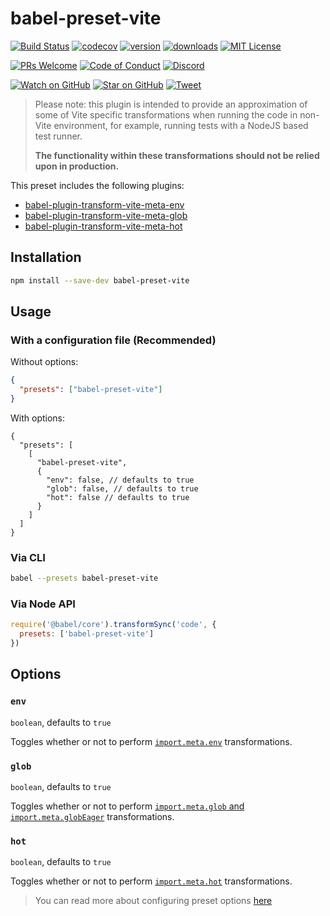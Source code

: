 # babel-preset-vite

<!-- prettier-ignore-start -->
[![Build Status](https://img.shields.io/github/workflow/status/OpenSourceRaidGuild/babel-vite/validate?logo=github&style=flat-square)](https://github.com/OpenSourceRaidGuild/babel-vite/actions?query=workflow%3Avalidate)
[![codecov](https://img.shields.io/codecov/c/github/OpenSourceRaidGuild/babel-vite.svg?style=flat-square)](https://codecov.io/gh/OpenSourceRaidGuild/babel-vite)
[![version](https://img.shields.io/npm/v/babel-preset-vite.svg?style=flat-square)](https://www.npmjs.com/package/babel-preset-vite)
[![downloads](https://img.shields.io/npm/dm/babel-preset-vite.svg?style=flat-square)](http://www.npmtrends.com/babel-preset-vite)
[![MIT License](https://img.shields.io/npm/l/babel-preset-vite.svg?style=flat-square)](https://github.com/OpenSourceRaidGuild/babel-vite/blob/master/LICENSE.md)

[![PRs Welcome](https://img.shields.io/badge/PRs-welcome-brightgreen.svg?style=flat-square)](http://makeapullrequest.com)
[![Code of Conduct](https://img.shields.io/badge/code%20of-conduct-ff69b4.svg?style=flat-square)](https://github.com/OpenSourceRaidGuild/babel-vite/blob/master/CODE_OF_CONDUCT.md)
[![Discord](https://img.shields.io/discord/808364903822917662.svg?color=7389D8&labelColor=6A7EC2&logo=discord&logoColor=ffffff&style=flat-square)](https://discord.gg/grS89HWeYh)

[![Watch on GitHub](https://img.shields.io/github/watchers/OpenSourceRaidGuild/babel-vite.svg?style=social)](https://github.com/OpenSourceRaidGuild/babel-vite/watchers)
[![Star on GitHub](https://img.shields.io/github/stars/OpenSourceRaidGuild/babel-vite.svg?style=social)](https://github.com/OpenSourceRaidGuild/babel-vite/stargazers)
[![Tweet](https://img.shields.io/twitter/url/https/github.com/OpenSourceRaidGuild/babel-vite.svg?style=social)](https://twitter.com/intent/tweet?text=Check%20out%20babel-preset-vite%20by%20OpenSourceRaidGuild%20https%3A%2F%2Fgithub.com%2FOpenSourceRaidGuild%2Fbabel-vite%20%F0%9F%91%8D)
<!-- prettier-ignore-end -->

> Please note: this plugin is intended to provide an approximation of some of Vite specific
> transformations when running the code in non-Vite environment, for example, running tests with a
> NodeJS based test runner.
>
> **The functionality within these transformations should not be relied upon in production.**

This preset includes the following plugins:

- [babel-plugin-transform-vite-meta-env](../babel-plugin-transform-vite-meta-env)
- [babel-plugin-transform-vite-meta-glob](../babel-plugin-transform-vite-meta-glob)
- [babel-plugin-transform-vite-meta-hot](../babel-plugin-transform-vite-meta-hot)

## Installation

```sh
npm install --save-dev babel-preset-vite
```

## Usage

### With a configuration file (Recommended)

Without options:

```json
{
  "presets": ["babel-preset-vite"]
}
```

With options:

```jsonc
{
  "presets": [
    [
      "babel-preset-vite",
      {
        "env": false, // defaults to true
        "glob": false, // defaults to true
        "hot": false // defaults to true
      }
    ]
  ]
}
```

### Via CLI

```sh
babel --presets babel-preset-vite
```

### Via Node API

```javascript
require('@babel/core').transformSync('code', {
  presets: ['babel-preset-vite']
})
```

## Options

### `env`

`boolean`, defaults to `true`

Toggles whether or not to perform
[`import.meta.env`](https://vitejs.dev/guide/env-and-mode.html#env-variables) transformations.

### `glob`

`boolean`, defaults to `true`

Toggles whether or not to perform
[`import.meta.glob` and `import.meta.globEager`](https://vitejs.dev/guide/features.html#glob-import)
transformations.

### `hot`

`boolean`, defaults to `true`

Toggles whether or not to perform [`import.meta.hot`](https://vitejs.dev/guide/api-hmr.html)
transformations.

> You can read more about configuring preset options
> [here](https://babeljs.io/docs/en/presets#preset-options)
